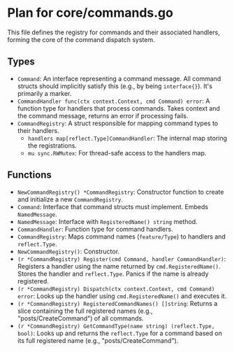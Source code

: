 # Plan for core/commands.go

This file defines the registry for commands and their associated handlers, forming the core of the command dispatch system.

## Types

- `Command`: An interface representing a command message. All command structs should implicitly satisfy this (e.g., by being `interface{}`). It's primarily a marker.
- `CommandHandler func(ctx context.Context, cmd Command) error`: A function type for handlers that process commands. Takes context and the command message, returns an error if processing fails.
- `CommandRegistry`: A struct responsible for mapping command types to their handlers.
    - `handlers map[reflect.Type]CommandHandler`: The internal map storing the registrations.
    - `mu sync.RWMutex`: For thread-safe access to the handlers map.

## Functions

- `NewCommandRegistry() *CommandRegistry`: Constructor function to create and initialize a new `CommandRegistry`.
- `Command`: Interface that command structs must implement. Embeds `NamedMessage`.
- `NamedMessage`: Interface with `RegisteredName() string` method.
- `CommandHandler`: Function type for command handlers.
- `CommandRegistry`: Maps command names (`feature/Type`) to handlers and `reflect.Type`.
- `NewCommandRegistry()`: Constructor.
- `(r *CommandRegistry) Register(cmd Command, handler CommandHandler)`: Registers a handler using the name returned by `cmd.RegisteredName()`. Stores the handler and `reflect.Type`. Panics if the name is already registered.
- `(r *CommandRegistry) Dispatch(ctx context.Context, cmd Command) error`: Looks up the handler using `cmd.RegisteredName()` and executes it.
- `(r *CommandRegistry) RegisteredCommandNames() []string`: Returns a slice containing the full registered names (e.g., "posts/CreateCommand") of all commands.
- `(r *CommandRegistry) GetCommandType(name string) (reflect.Type, bool)`: Looks up and returns the `reflect.Type` for a command based on its full registered name (e.g., "posts/CreateCommand").
